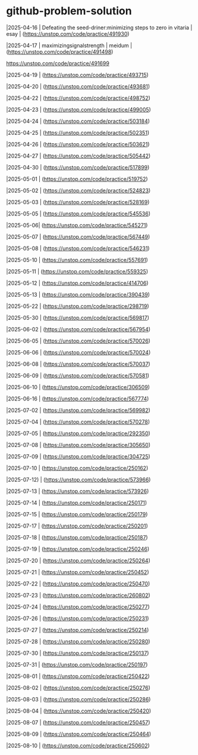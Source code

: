 # github-problem-solution

|2025-04-16 | Defeating the seed-driner:minimizing steps to zero in vitaria | esay | (https://unstop.com/code/practice/491930)

|2025-04-17 | maximizingsignalstrength | meidum | (https://unstop.com/code/practice/491498)

https://unstop.com/code/practice/491699

|2025-04-19 | (https://unstop.com/code/practice/493715)


|2025-04-20 | (https://unstop.com/code/practice/493681)


|2025-04-22 | (https://unstop.com/code/practice/498752)

|2025-04-23 | (https://unstop.com/code/practice/499005)

|2025-04-24 | (https://unstop.com/code/practice/503184)

|2025-04-25 | (https://unstop.com/code/practice/502351)

|2025-04-26 | (https://unstop.com/code/practice/503621)

|2025-04-27  | (https://unstop.com/code/practice/505442)

|2025-04-30 | (https://unstop.com/code/practice/517899)

|2025-05-01 | (https://unstop.com/code/practice/519752)

|2025-05-02 | (https://unstop.com/code/practice/524823)

|2025-05-03 | (https://unstop.com/code/practice/528169)

|2025-05-05 | (https://unstop.com/code/practice/545536)

|2025-05-06| (https://unstop.com/code/practice/545271)

|2025-05-07 | (https://unstop.com/code/practice/567449)

|2025-05-08 | (https://unstop.com/code/practice/546231)

|2025-05-10 | (https://unstop.com/code/practice/557691)

|2025-05-11 | (https://unstop.com/code/practice/559325)

|2025-05-12 | (https://unstop.com/code/practice/414706)

|2025-05-13 | (https://unstop.com/code/practice/390439)

|2025-05-22 | (https://unstop.com/code/practice/298719)

|2025-05-30 | (https://unstop.com/code/practice/569817)

|2025-06-02 | (https://unstop.com/code/practice/567954)

|2025-06-05 | (https://unstop.com/code/practice/570026)

|2025-06-06 | (https://unstop.com/code/practice/570024)

|2025-06-08 | (https://unstop.com/code/practice/570037)

|2025-06-09 | (https://unstop.com/code/practice/570581)

|2025-06-10 | (https://unstop.com/code/practice/306509)

|2025-06-16 | (https://unstop.com/code/practice/567774)

|2025-07-02 | (https://unstop.com/code/practice/569982)

|2025-07-04 | (https://unstop.com/code/practice/570278)

|2025-07-05 | (https://unstop.com/code/practice/292350)

|2025-07-08 | (https://unstop.com/code/practice/305650)

|2025-07-09 | (https://unstop.com/code/practice/304725)

|2025-07-10 | (https://unstop.com/code/practice/250162)

|2025-07-12) | (https://unstop.com/code/practice/573966)

|2025-07-13  | (https://unstop.com/code/practice/573926)

|2025-07-14 | (https://unstop.com/code/practice/250171)

|2025-07-15 | (https://unstop.com/code/practice/250179)

|2025-07-17 | (https://unstop.com/code/practice/250201)

|2025-07-18 | (https://unstop.com/code/practice/250187)

|2025-07-19 | (https://unstop.com/code/practice/250246)

|2025-07-20 | (https://unstop.com/code/practice/250264)

|2025-07-21 | (https://unstop.com/code/practice/250452)

|2025-07-22 | (https://unstop.com/code/practice/250470)

|2025-07-23 | (https://unstop.com/code/practice/260802)

|2025-07-24 | (https://unstop.com/code/practice/250277)

|2025-07-26 | (https://unstop.com/code/practice/250231)

|2025-07-27 | (https://unstop.com/code/practice/250214)

|2025-07-28 | (https://unstop.com/code/practice/250280)

|2025-07-30 | (https://unstop.com/code/practice/250137)

|2025-07-31 | (https://unstop.com/code/practice/250197)

|2025-08-01 | (https://unstop.com/code/practice/250422)

|2025-08-02 | (https://unstop.com/code/practice/250276)

|2025-08-03 | (https://unstop.com/code/practice/250286)

|2025-08-04 | (https://unstop.com/code/practice/250420)

|2025-08-07 | (https://unstop.com/code/practice/250457)

|2025-08-09 | (https://unstop.com/code/practice/250464)

|2025-08-10 | (https://unstop.com/code/practice/250602)

